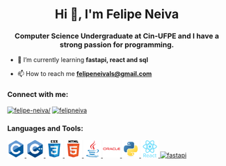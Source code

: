 <h1 align="center">Hi 👋, I'm Felipe Neiva</h1>
<h3 align="center">Computer Science Undergraduate at Cin-UFPE and I have a strong passion for programming.</h3>

- 🌱 I’m currently learning **fastapi, react and sql**

- 📫 How to reach me **felipeneivals@gmail.com**

<h3 align="left">Connect with me:</h3>
<p align="left">
<a href="https://linkedin.com/in/felipe-neiva/" target="blank"><img align="center" src="https://raw.githubusercontent.com/rahuldkjain/github-profile-readme-generator/master/src/images/icons/Social/linked-in-alt.svg" alt="felipe-neiva/" height="30" width="40" /></a>
<a href="https://instagram.com/felipneiva" target="blank"><img align="center" src="https://raw.githubusercontent.com/rahuldkjain/github-profile-readme-generator/master/src/images/icons/Social/instagram.svg" alt="felipneiva" height="30" width="40" /></a>
</p>

<h3 align="left">Languages and Tools:</h3>
<p align="left"> 
<a href="https://www.cprogramming.com/" target="_blank" rel="noreferrer"> <img src="https://raw.githubusercontent.com/devicons/devicon/master/icons/c/c-original.svg" alt="c" width="40" height="40"/> </a> 
<a href="https://www.w3schools.com/cpp/" target="_blank" rel="noreferrer"> <img src="https://raw.githubusercontent.com/devicons/devicon/master/icons/cplusplus/cplusplus-original.svg" alt="cplusplus" width="40" height="40"/> </a> 
<a href="https://www.w3schools.com/css/" target="_blank" rel="noreferrer"> <img src="https://raw.githubusercontent.com/devicons/devicon/master/icons/css3/css3-original-wordmark.svg" alt="css3" width="40" height="40"/> </a> 
<a href="https://www.w3.org/html/" target="_blank" rel="noreferrer"> <img src="https://raw.githubusercontent.com/devicons/devicon/master/icons/html5/html5-original-wordmark.svg" alt="html5" width="40" height="40"/> </a> 
<a href="https://www.java.com" target="_blank" rel="noreferrer"> <img src="https://raw.githubusercontent.com/devicons/devicon/master/icons/java/java-original.svg" alt="java" width="40" height="40"/> </a> 
<a href="https://www.oracle.com/" target="_blank" rel="noreferrer"> <img src="https://raw.githubusercontent.com/devicons/devicon/master/icons/oracle/oracle-original.svg" alt="oracle" width="40" height="40"/> </a> 
<a href="https://www.python.org" target="_blank" rel="noreferrer"> <img src="https://raw.githubusercontent.com/devicons/devicon/master/icons/python/python-original.svg" alt="python" width="40" height="40"/> </a> 
<a href='https://reactjs.org/' target='_blank' rel='noreferrer'> <img src='https://raw.githubusercontent.com/devicons/devicon/master/icons/react/react-original-wordmark.svg' alt='react' width='40' height='40'/> </a> 
<a href='https://fastapi.tiangolo.com/' target='_blank' rel='noreferrer'> <img src='https://fastapi.tiangolo.com/img/logo-margin/logo-teal.png' alt='fastapi' width='80' height='40'/> </a> 
</p>



